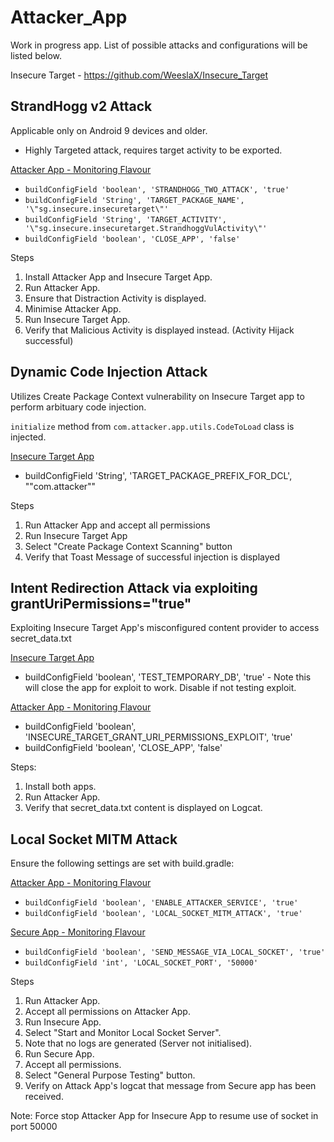 # Attacker_App

Work in progress app. List of possible attacks and configurations will be listed below.

Insecure Target - https://github.com/WeeslaX/Insecure_Target

## StrandHogg v2 Attack
Applicable only on Android 9 devices and older.
* Highly Targeted attack, requires target activity to be exported.

<u>Attacker App  - Monitoring Flavour </u>

* `buildConfigField 'boolean', 'STRANDHOGG_TWO_ATTACK', 'true'`
* `buildConfigField 'String', 'TARGET_PACKAGE_NAME', '\"sg.insecure.insecuretarget\"'`
* `buildConfigField 'String', 'TARGET_ACTIVITY', '\"sg.insecure.insecuretarget.StrandhoggVulActivity\"'`
* `buildConfigField 'boolean', 'CLOSE_APP', 'false'`

Steps
1. Install Attacker App and Insecure Target App.
2. Run Attacker App.
3. Ensure that Distraction Activity is displayed.
4. Minimise Attacker App.
5. Run Insecure Target App.
6. Verify that Malicious Activity is displayed instead. (Activity Hijack successful)

## Dynamic Code Injection Attack
Utilizes Create Package Context vulnerability on Insecure Target app to perform arbituary code injection.

`initialize` method from `com.attacker.app.utils.CodeToLoad` class is injected.

<u>Insecure Target App</u>
* buildConfigField 'String', 'TARGET_PACKAGE_PREFIX_FOR_DCL', "\"com.attacker\""

Steps
1. Run Attacker App and accept all permissions
2. Run Insecure Target App
3. Select "Create Package Context Scanning" button
4. Verify that Toast Message of successful injection is displayed

## Intent Redirection Attack via exploiting grantUriPermissions="true"
Exploiting Insecure Target App's misconfigured content provider to access secret_data.txt

<u>Insecure Target App</u>
* buildConfigField 'boolean', 'TEST_TEMPORARY_DB', 'true' - Note this will close the app for exploit to work. Disable if not testing exploit.

<u>Attacker App  - Monitoring Flavour </u>
* buildConfigField 'boolean', 'INSECURE_TARGET_GRANT_URI_PERMISSIONS_EXPLOIT', 'true'
* buildConfigField 'boolean', 'CLOSE_APP', 'false'

Steps:
1. Install both apps.
2. Run Attacker App.
3. Verify that secret_data.txt content is displayed on Logcat.


## Local Socket MITM Attack
Ensure the following settings are set with build.gradle:

<u>Attacker App  - Monitoring Flavour </u>

* `buildConfigField 'boolean', 'ENABLE_ATTACKER_SERVICE', 'true'`
* `buildConfigField 'boolean', 'LOCAL_SOCKET_MITM_ATTACK', 'true'`

<u> Secure App - Monitoring Flavour </u>

* `buildConfigField 'boolean', 'SEND_MESSAGE_VIA_LOCAL_SOCKET', 'true'`
* `buildConfigField 'int', 'LOCAL_SOCKET_PORT', '50000'`

Steps
1. Run Attacker App.
2. Accept all permissions on Attacker App.
3. Run Insecure App.
4. Select "Start and Monitor Local Socket Server".
5. Note that no logs are generated (Server not initialised).
6. Run Secure App.
7. Accept all permissions.
8. Select "General Purpose Testing" button.
9. Verify on Attack App's logcat that message from Secure app has been received.

Note: Force stop Attacker App for Insecure App to resume use of socket in port 50000